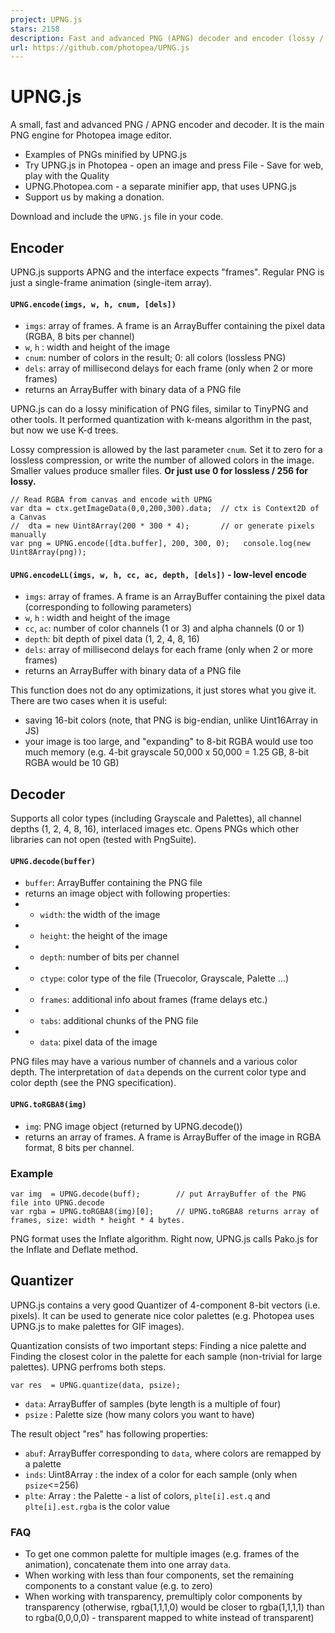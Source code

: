 ```yaml
---
project: UPNG.js
stars: 2158
description: Fast and advanced PNG (APNG) decoder and encoder (lossy / lossless)
url: https://github.com/photopea/UPNG.js
---
```


UPNG.js
=======

A small, fast and advanced PNG / APNG encoder and decoder. It is the main PNG engine for Photopea image editor.

-   Examples of PNGs minified by UPNG.js
-   Try UPNG.js in Photopea - open an image and press File - Save for web, play with the Quality
-   UPNG.Photopea.com - a separate minifier app, that uses UPNG.js
-   Support us by making a donation.

Download and include the `UPNG.js` file in your code.

Encoder
-------

UPNG.js supports APNG and the interface expects "frames". Regular PNG is just a single-frame animation (single-item array).

#### `UPNG.encode(imgs, w, h, cnum, [dels])`

-   `imgs`: array of frames. A frame is an ArrayBuffer containing the pixel data (RGBA, 8 bits per channel)
-   `w`, `h` : width and height of the image
-   `cnum`: number of colors in the result; 0: all colors (lossless PNG)
-   `dels`: array of millisecond delays for each frame (only when 2 or more frames)
-   returns an ArrayBuffer with binary data of a PNG file

UPNG.js can do a lossy minification of PNG files, similar to TinyPNG and other tools. It performed quantization with k-means algorithm in the past, but now we use K-d trees.

Lossy compression is allowed by the last parameter `cnum`. Set it to zero for a lossless compression, or write the number of allowed colors in the image. Smaller values produce smaller files. **Or just use 0 for lossless / 256 for lossy.**

```
// Read RGBA from canvas and encode with UPNG
var dta = ctx.getImageData(0,0,200,300).data;  // ctx is Context2D of a Canvas
//  dta = new Uint8Array(200 * 300 * 4);       // or generate pixels manually
var png = UPNG.encode([dta.buffer], 200, 300, 0);   console.log(new Uint8Array(png));
```

#### `UPNG.encodeLL(imgs, w, h, cc, ac, depth, [dels])` - low-level encode

-   `imgs`: array of frames. A frame is an ArrayBuffer containing the pixel data (corresponding to following parameters)
-   `w`, `h` : width and height of the image
-   `cc`, `ac`: number of color channels (1 or 3) and alpha channels (0 or 1)
-   `depth`: bit depth of pixel data (1, 2, 4, 8, 16)
-   `dels`: array of millisecond delays for each frame (only when 2 or more frames)
-   returns an ArrayBuffer with binary data of a PNG file

This function does not do any optimizations, it just stores what you give it. There are two cases when it is useful:

-   saving 16-bit colors (note, that PNG is big-endian, unlike Uint16Array in JS)
-   your image is too large, and "expanding" to 8-bit RGBA would use too much memory (e.g. 4-bit grayscale 50,000 x 50,000 = 1.25 GB, 8-bit RGBA would be 10 GB)

Decoder
-------

Supports all color types (including Grayscale and Palettes), all channel depths (1, 2, 4, 8, 16), interlaced images etc. Opens PNGs which other libraries can not open (tested with PngSuite).

#### `UPNG.decode(buffer)`

-   `buffer`: ArrayBuffer containing the PNG file
-   returns an image object with following properties:
-   -   `width`: the width of the image
-   -   `height`: the height of the image
-   -   `depth`: number of bits per channel
-   -   `ctype`: color type of the file (Truecolor, Grayscale, Palette ...)
-   -   `frames`: additional info about frames (frame delays etc.)
-   -   `tabs`: additional chunks of the PNG file
-   -   `data`: pixel data of the image

PNG files may have a various number of channels and a various color depth. The interpretation of `data` depends on the current color type and color depth (see the PNG specification).

#### `UPNG.toRGBA8(img)`

-   `img`: PNG image object (returned by UPNG.decode())
-   returns an array of frames. A frame is ArrayBuffer of the image in RGBA format, 8 bits per channel.

### Example

```
var img  = UPNG.decode(buff);        // put ArrayBuffer of the PNG file into UPNG.decode
var rgba = UPNG.toRGBA8(img)[0];     // UPNG.toRGBA8 returns array of frames, size: width * height * 4 bytes.
```

PNG format uses the Inflate algorithm. Right now, UPNG.js calls Pako.js for the Inflate and Deflate method.

Quantizer
---------

UPNG.js contains a very good Quantizer of 4-component 8-bit vectors (i.e. pixels). It can be used to generate nice color palettes (e.g. Photopea uses UPNG.js to make palettes for GIF images).

Quantization consists of two important steps: Finding a nice palette and Finding the closest color in the palette for each sample (non-trivial for large palettes). UPNG perfroms both steps.

```
var res  = UPNG.quantize(data, psize);
```

-   `data`: ArrayBuffer of samples (byte length is a multiple of four)
-   `psize` : Palette size (how many colors you want to have)

The result object "res" has following properties:

-   `abuf`: ArrayBuffer corresponding to `data`, where colors are remapped by a palette
-   `inds`: Uint8Array : the index of a color for each sample (only when `psize`<=256)
-   `plte`: Array : the Palette - a list of colors, `plte[i].est.q` and `plte[i].est.rgba` is the color value

### FAQ

-   To get one common palette for multiple images (e.g. frames of the animation), concatenate them into one array `data`.
-   When working with less than four components, set the remaining components to a constant value (e.g. to zero)
-   When working with transparency, premultiply color components by transparency (otherwise, rgba(1,1,1,0) would be closer to rgba(1,1,1,1) than to rgba(0,0,0,0) - transparent mapped to white instead of transparent)
